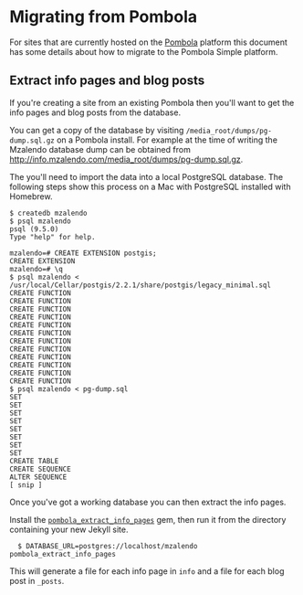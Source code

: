 # Migrating from Pombola

For sites that are currently hosted on the [Pombola](https://github.com/mysociety/pombola) platform this document has some details about how to migrate to the Pombola Simple platform.

## Extract info pages and blog posts

If you're creating a site from an existing Pombola then you'll want to get the info pages and blog posts from the database.

You can get a copy of the database by visiting `/media_root/dumps/pg-dump.sql.gz` on a Pombola install. For example at the time of writing the Mzalendo database dump can be obtained from http://info.mzalendo.com/media_root/dumps/pg-dump.sql.gz.

The you'll need to import the data into a local PostgreSQL database. The following steps show this process on a Mac with PostgreSQL installed with Homebrew.

```
$ createdb mzalendo
$ psql mzalendo
psql (9.5.0)
Type "help" for help.

mzalendo=# CREATE EXTENSION postgis;
CREATE EXTENSION
mzalendo=# \q
$ psql mzalendo < /usr/local/Cellar/postgis/2.2.1/share/postgis/legacy_minimal.sql
CREATE FUNCTION
CREATE FUNCTION
CREATE FUNCTION
CREATE FUNCTION
CREATE FUNCTION
CREATE FUNCTION
CREATE FUNCTION
CREATE FUNCTION
CREATE FUNCTION
CREATE FUNCTION
CREATE FUNCTION
CREATE FUNCTION
$ psql mzalendo < pg-dump.sql
SET
SET
SET
SET
SET
SET
SET
SET
CREATE TABLE
CREATE SEQUENCE
ALTER SEQUENCE
[ snip ]
```

Once you've got a working database you can then extract the info pages.

Install the [`pombola_extract_info_pages`](https://github.com/mysociety/pombola_extract_info_pages) gem, then run it from the directory containing your new Jekyll site.

      $ DATABASE_URL=postgres://localhost/mzalendo pombola_extract_info_pages

This will generate a file for each info page in `info` and a file for each blog post in `_posts`.
